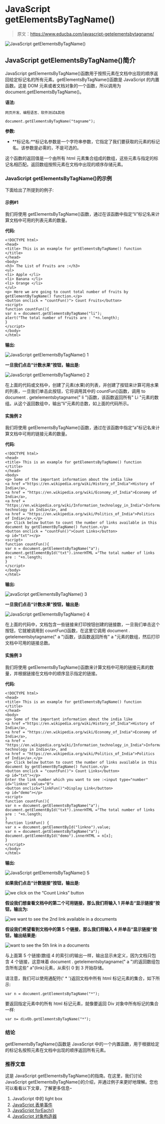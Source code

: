 # JavaScript getElementsByTagName()

> 原文：<https://www.educba.com/javascript-getelementsbytagname/>

![JavaScript getElementsByTagName()](img/9353a19d6a20930d2abf08ae71cf2379.png)



## JavaScript getElementsByTagName()简介

JavaScript getElementsByTagName()函数用于按照元素在文档中出现的顺序返回给定标记名的所有元素。getElementsByTagName()函数是 JavaScript 的内置函数。这是 DOM 元素或者文档对象的一个函数，所以调用为 document.getElementsByTagName()。

**语法:**

<small>网页开发、编程语言、软件测试&其他</small>

```
document.getElementsByTagName("tagname");
```

**参数:**

*   **标记名:**标记名参数是一个字符串参数，它指定了我们要获取的元素的标记名。该参数是必需的，不是可选的。

这个函数的返回值是一个由所有 html 元素集合组成的数组，这些元素与指定的标记名相匹配。返回数组按照元素在文档中出现的顺序存储元素。

### JavaScript getElementsByTagName()的示例

下面给出了所提到的例子:

#### 示例#1

我们将使用 getElementsByTagName()函数，通过在该函数中指定“li”标记名来计算文档中可用的列表元素的数量。

**代码:**

```
<!DOCTYPE html>
<head>
<title> This is an example for getElementsByTagName() function </title>
</head>
<body>
<h3> The List of Fruits are :</h3>
<ul>
<li> Apple </li>
<li> Banana </li>
<li> Orange </li>
</ul>
<p> Here we are going to count total number of fruits by getElementByTagName() function.</p>
<button onclick = "countFun()"> Count Fruits</button>
<script>
function countFun(){
var n = document.getElementsByTagName("li");
alert("The total number of fruits are : "+n.length);
}
</script>
</body>
</html>
```

**输出:**

![JavaScript getElementsByTagName() 1](img/6b1d08bffc76db36751cd781396a1a0b.png)



**一旦我们点击“计数水果”按钮，输出是:**

![JavaScript getElementsByTagName() 2](img/666f84b1d87ec96a03750e5f946d2e5f.png)



在上面的代码或文档中，创建了元素(水果)的列表，并创建了按钮来计算可用水果的列表，一旦我们单击此按钮，它将调用其中的 countFun()函数，调用 to document . getelementsbytagname(" li ")函数，该函数返回所有" Li "元素的数组。从这个返回数组中，输出“li”元素的总数，如上面的代码所示。

#### 实施例 2

我们将使用 getElementsByTagName()函数，通过在该函数中指定“a”标记名来计算文档中可用的链接元素的数量。

**代码:**

```
<!DOCTYPE html>
<head>
<title> This is an example for getElementsByTagName() function </title>
</head>
<body>
<p> Some of the important information about the india like
<a href ="https://en.wikipedia.org/wiki/History_of_India">History of India</a>,
<a href = "https://en.wikipedia.org/wiki/Economy_of_India">Economy of India</a>,
<a href = "https://en.wikipedia.org/wiki/Information_technology_in_India">Information technology in India</a>, and
<a href = "https://en.wikipedia.org/wiki/Politics_of_India">Politics of India</a>.</p>
<p> Click below button to count the number of links available in this document by getElementByTagName() function.</p>
<button onclick = "countFun()">Count Links</button>
<p id="txt"></p>
<script>
function countFun(){
var n = document.getElementsByTagName("a");
document.getElementById("txt").innerHTML ="The total number of links are : "+n.length;
}
</script>
</body>
</html>
```

**输出:**

![avaScript getElementsByTagName() 3](img/0f7a4a737dd8a21bbde6328d670f7896.png)



**一旦我们点击“计数水果”按钮，输出是:**

![JavaScript getElementsByTagName() 4](img/73998471023784d85b89bac49a58ee0a.png)



在上面的代码中，文档包含一些链接来打印按钮创建的链接数，一旦我们单击这个按钮，它就被调用到 countFun()函数，在这里它调用 document . getelementsbytagname(" a ")函数，该函数返回所有" a "元素的数组，然后打印文档中可用的链接总数。

#### 实施例 3

我们将使用 getElementsByTagName()函数来计算文档中可用的链接元素的数量，并根据链接在文档中的顺序显示指定的链接。

**代码:**

```
<!DOCTYPE html>
<head>
<title> This is an example for getElementsByTagName() function </title>
</head>
<body>
<p> Some of the important information about the india like
<a href ="https://en.wikipedia.org/wiki/History_of_India">History of India</a>,
<a href = "https://en.wikipedia.org/wiki/Economy_of_India">Economy of India</a>,
<a href = "https://en.wikipedia.org/wiki/Information_technology_in_India">Information technology in India</a>, and
<a href = "https://en.wikipedia.org/wiki/Politics_of_India">Politics of India</a>.</p>
<p> Click below button to count the number of links available in this document by getElementByTagName() function.</p>
<button onclick = "countFun()"> Count Links</button>
<p id="txt"></p>
Enter the link number which you want to see :<input type="number" id="linkno" value="0">
<button onclick="linkFun()">Display Link</button>
<p id="demo"></p>
<script>
function countFun(){
var n = document.getElementsByTagName("a");
document.getElementById("txt").innerHTML ="The total number of links are : "+n.length;
}
function linkFun() {
var x = document.getElementById("linkno").value;
var n = document.getElementsByTagName("a");
document.getElementById("demo").innerHTML = n[x];
}
</script>
</body>
</html>
```

**输出:**

![JavaScript getElementsByTagName() 5](img/2380213406a8b95c87428a270bf7756b.png)



**如果我们点击“计数链接”按钮，输出是:**

![we click on the “Count Links” button](img/697a40aa74b6075631b664145e45bc46.png)



**假设我们想查看文档中的第二个可用链接，那么我们将输入 1 并单击“显示链接”按钮，输出为:**

![we want to see the 2nd link available in a documents](img/b5f0a6e020b61e9e06a061b22b5130c3.png)



**假设我们希望看到文档中的第 5 个链接，那么我们将输入 4 并单击“显示链接”按钮，输出结果是:**

![want to see the 5th link in a documents](img/c1156bec9ba2b67b191a40824e2ab214.png)



与上面第 5 个链接(数组 4 的索引)的输出一样，输出显示未定义，因为文档只包含 4 个链接，这意味着 document . getelementsbytagname(" a ")的返回数组包含所有这些" a"(link)元素，从索引 0 到 3 开始存储。

请注意，我们可以使用通配符(' * ')返回文档中所有 html 标记元素的集合，如下所示:

```
var n = document.getElementsByTagName("*");
```

要返回指定元素中的所有 html 标记元素，就像要返回 Div 对象中所有标记的集合一样:

```
var n= divOb.getElementsByTagName("*");
```

### 结论

getElementsByTagName()函数是 JavaScript 中的一个内置函数，用于根据给定的标记名按照元素在文档中出现的顺序返回所有元素。

### 推荐文章

这是 JavaScript getElementsByTagName()的指南。在这里，我们讨论 JavaScript getElementsByTagName()的介绍，并通过例子来更好地理解。您也可以看看以下文章，了解更多信息–

1.  JavaScript 中的 light box
2.  [JavaScript 表单事件](https://www.educba.com/javascript-form-events/)
3.  [JavaScript forEach()](https://www.educba.com/javascript-foreach/)
4.  [JavaScript 对象构造器](https://www.educba.com/javascript-object-constructors/)





